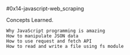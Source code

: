 #0x14-javascript-web_scraping

Concepts Learned.


    Why JavaScript programming is amazing
    How to manipulate JSON data
    How to use request and fetch API
    How to read and write a file using fs module

